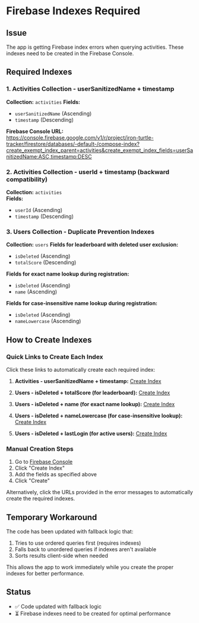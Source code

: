 # Firebase Indexes Required

## Issue
The app is getting Firebase index errors when querying activities. These indexes need to be created in the Firebase Console.

## Required Indexes

### 1. Activities Collection - userSanitizedName + timestamp
**Collection:** `activities`
**Fields:**
- `userSanitizedName` (Ascending)
- `timestamp` (Descending)

**Firebase Console URL:**
https://console.firebase.google.com/v1/r/project/iron-turtle-tracker/firestore/databases/-default-/compose-index?create_exempt_index_parent=activities&create_exempt_index_fields=userSanitizedName:ASC,timestamp:DESC

### 2. Activities Collection - userId + timestamp (backward compatibility)
**Collection:** `activities`  
**Fields:**
- `userId` (Ascending)
- `timestamp` (Descending)

### 3. Users Collection - Duplicate Prevention Indexes
**Collection:** `users`
**Fields for leaderboard with deleted user exclusion:**
- `isDeleted` (Ascending)
- `totalScore` (Descending)

**Fields for exact name lookup during registration:**
- `isDeleted` (Ascending)  
- `name` (Ascending)

**Fields for case-insensitive name lookup during registration:**
- `isDeleted` (Ascending)
- `nameLowercase` (Ascending)

## How to Create Indexes

### Quick Links to Create Each Index

Click these links to automatically create each required index:

1. **Activities - userSanitizedName + timestamp:**
   [Create Index](https://console.firebase.google.com/v1/r/project/iron-turtle-tracker/firestore/databases/-default-/indexes?create_composite=ClJwcm9qZWN0cy9pcm9uLXR1cnRsZS10cmFja2VyL2RhdGFiYXNlcy8oZGVmYXVsdCkvY29sbGVjdGlvbkdyb3Vwcy9hY3Rpdml0aWVzL2luZGV4ZXMvXxABGhQKEHVzZXJTYW5pdGl6ZWROYW1lEAEaCQoJdGltZXN0YW1wEAIaDAoIX19uYW1lX18QAg)

2. **Users - isDeleted + totalScore (for leaderboard):**
   [Create Index](https://console.firebase.google.com/v1/r/project/iron-turtle-tracker/firestore/databases/-default-/indexes?create_composite=CkVwcm9qZWN0cy9pcm9uLXR1cnRsZS10cmFja2VyL2RhdGFiYXNlcy8oZGVmYXVsdCkvY29sbGVjdGlvbkdyb3Vwcy91c2Vycy9pbmRleGVzL18QARoNCglpc0RlbGV0ZWQQARoOCgp0b3RhbFNjb3JlEAIaDAoIX19uYW1lX18QAg)

3. **Users - isDeleted + name (for exact name lookup):**
   [Create Index](https://console.firebase.google.com/v1/r/project/iron-turtle-tracker/firestore/databases/-default-/indexes?create_composite=CkVwcm9qZWN0cy9pcm9uLXR1cnRsZS10cmFja2VyL2RhdGFiYXNlcy8oZGVmYXVsdCkvY29sbGVjdGlvbkdyb3Vwcy91c2Vycy9pbmRleGVzL18QARoNCglpc0RlbGV0ZWQQARoICgRuYW1lEAEaDAoIX19uYW1lX18QAg)

4. **Users - isDeleted + nameLowercase (for case-insensitive lookup):**
   [Create Index](https://console.firebase.google.com/v1/r/project/iron-turtle-tracker/firestore/databases/-default-/indexes?create_composite=CkVwcm9qZWN0cy9pcm9uLXR1cnRsZS10cmFja2VyL2RhdGFiYXNlcy8oZGVmYXVsdCkvY29sbGVjdGlvbkdyb3Vwcy91c2Vycy9pbmRleGVzL18QARoNCglpc0RlbGV0ZWQQARoRCg1uYW1lTG93ZXJjYXNlEAEaDAoIX19uYW1lX18QAg)

5. **Users - isDeleted + lastLogin (for active users):**
   [Create Index](https://console.firebase.google.com/v1/r/project/iron-turtle-tracker/firestore/databases/-default-/indexes?create_composite=CkVwcm9qZWN0cy9pcm9uLXR1cnRsZS10cmFja2VyL2RhdGFiYXNlcy8oZGVmYXVsdCkvY29sbGVjdGlvbkdyb3Vwcy91c2Vycy9pbmRleGVzL18QARoNCglpc0RlbGV0ZWQQARoNCglsYXN0TG9naW4QAhoMCghfX25hbWVfXxAC)

### Manual Creation Steps

1. Go to [Firebase Console](https://console.firebase.google.com/project/iron-turtle-tracker/firestore/indexes)
2. Click "Create Index"
3. Add the fields as specified above
4. Click "Create"

Alternatively, click the URLs provided in the error messages to automatically create the required indexes.

## Temporary Workaround

The code has been updated with fallback logic that:
1. Tries to use ordered queries first (requires indexes)
2. Falls back to unordered queries if indexes aren't available
3. Sorts results client-side when needed

This allows the app to work immediately while you create the proper indexes for better performance.

## Status

- ✅ Code updated with fallback logic
- ⏳ Firebase indexes need to be created for optimal performance